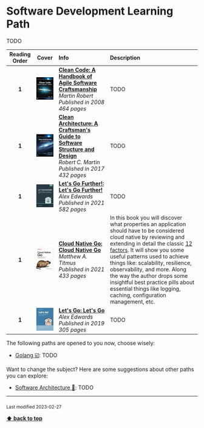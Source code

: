 [//]: # (Auto generated file from templates)

#  Software Development Learning Path

TODO

| Reading Order | Cover | Info | Description |
| :---: | :---: | :--- | :--- |
| **1** | ![img](/assets/books/covers/clean-code.jpeg) | [**Clean Code: A Handbook of Agile Software Craftsmanship**](https://learning.oreilly.com/library/view/-/9780136083238/) <br> *Martin Robert* <br> *Published in 2008* <br> *464 pages* <br>  | TODO |
| **1** | ![img](/assets/books/covers/clean-architecture.jpeg) | [**Clean Architecture: A Craftsman's Guide to Software Structure and Design**](https://learning.oreilly.com/library/view/-/9780134494272/) <br> *Robert C. Martin* <br> *Published in 2017* <br> *432 pages* <br>  | TODO |
| **1** | ![img](/assets/books/covers/lets-go-further.jpeg) | [**Let's Go Further!: Let's Go Further!**](https://lets-go-further.alexedwards.net/) <br> *Alex Edwards* <br> *Published in 2021* <br> *582 pages* <br>  | TODO |
| **1** | ![img](/assets/books/covers/cloud-native-go.jpeg) | [**Cloud Native Go: Cloud Native Go**](https://learning.oreilly.com/library/view/-/9781492076322/) <br> *Matthew A. Titmus* <br> *Published in 2021* <br> *433 pages* <br>  | In this book you will discover what properties an application should have to be considered cloud native by reviewing and extending in detail the classic [12 factors](https://12factor.net/). It will show you some useful patterns used to achieve things like: scalability, resilience, observability, and more. Along the way the author drops some insightful best practice pills about essential things like logging, caching, configuration management, etc.  |
| **1** | ![img](/assets/books/covers/lets-go.jpeg) | [**Let's Go: Let's Go**](https://lets-go.alexedwards.net/) <br> *Alex Edwards* <br> *Published in 2019* <br> *305 pages* <br>  | TODO |

The following paths are opened to you now, choose wisely:

- [Golang :ballot_box_with_check:](/content/paths/golang.md): TODO


Want to change the subject? Here are some suggestions about other paths you can explore:

- [Software Architecture :construction:](/content/paths/software-architecture.md): TODO




---
<sub>Last modified 2023-02-27</sub>

[**⬆ back to top**](#software-development-learning-path)
